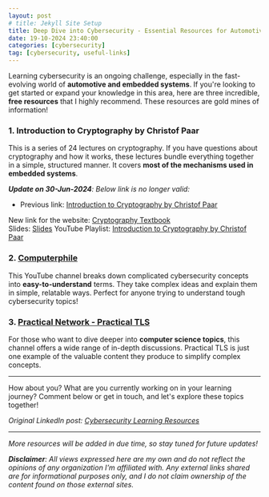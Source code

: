 ```yaml
---
layout: post
# title: Jekyll Site Setup
title: Deep Dive into Cybersecurity - Essential Resources for Automotive & Embedded Systems
date: 19-10-2024 23:40:00
categories: [cybersecurity]
tag: [cybersecurity, useful-links]
---
```


Learning cybersecurity is an ongoing challenge, especially in the fast-evolving world of **automotive and embedded systems**. If you're looking to get started or expand your knowledge in this area, here are three incredible, **free resources** that I highly recommend. These resources are gold mines of information!

### 1. Introduction to Cryptography by Christof Paar
This is a series of 24 lectures on cryptography. If you have questions about cryptography and how it works, these lectures bundle everything together in a simple, structured manner. It covers **most of the mechanisms used in embedded systems**.

_**Update on 30-Jun-2024**: Below link is no longer valid:_
- Previous link: [Introduction to Cryptography by Christof Paar](https://crypto-textbook.com/)

New link for the website: [Cryptography Textbook](https://www.cryptography-textbook.com/)  
Slides: [Slides](https://www.cryptography-textbook.com/files/slides_1st.zip)
YouTube Playlist: [Introduction to Cryptography by Christof Paar](https://www.youtube.com/@introductiontocryptography4223/videos)

### 2. [Computerphile](https://www.youtube.com/user/Computerphile)
This YouTube channel breaks down complicated cybersecurity concepts into **easy-to-understand** terms. They take complex ideas and explain them in simple, relatable ways. Perfect for anyone trying to understand tough cybersecurity topics!

### 3. [Practical Network - Practical TLS](https://www.youtube.com/watch?v=HMoFvRK4HUo&list=PLIFyRwBY_4bTwRX__Zn4-letrtpSj1mzY&ab_channel=PracticalNetworking)
For those who want to dive deeper into **computer science topics**, this channel offers a wide range of in-depth discussions. Practical TLS is just one example of the valuable content they produce to simplify complex concepts.

---

How about you? What are you currently working on in your learning journey? Comment below or get in touch, and let's explore these topics together!

_Original LinkedIn post: [Cybersecurity Learning Resources](https://www.linkedin.com/posts/rakuram_cybersecurity-cryptography-learning-activity-7122069125278961664-4Y1-/)_

---

*More resources will be added in due time, so stay tuned for future updates!*

***Disclaimer**: All views expressed here are my own and do not reflect the opinions of any organization I’m affiliated with. Any external links shared are for informational purposes only, and I do not claim ownership of the content found on those external sites.*
